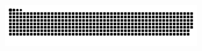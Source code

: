 <picture>
  <source media="(prefers-color-scheme: dark)" srcset="https://raw.githubusercontent.com/mofeng007/mofeng007/output/github-contribution-grid-snake-dark.svg">
  <source media="(prefers-color-scheme: light)" srcset="https://raw.githubusercontent.com/mofeng007/mofeng007/output/github-contribution-grid-snake.svg">
  <img alt="github contribution grid snake animation" src="https://raw.githubusercontent.com/mofeng007/mofeng007/output/github-contribution-grid-snake.svg">
</picture>
